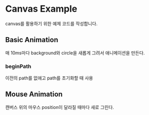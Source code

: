 # Canvas Example

canvas를 활용하기 위한 예제 코드를 작성합니다.

## Basic Animation

매 10ms마다 background와 circle을 새롭게 그려서 애니메이션을 만든다.

### beginPath

이전의 path를 없애고 path를 초기화할 때 사용

## Mouse Animation

캔버스 위의 마우스 position이 달라질 때마다 새로 그린다.
